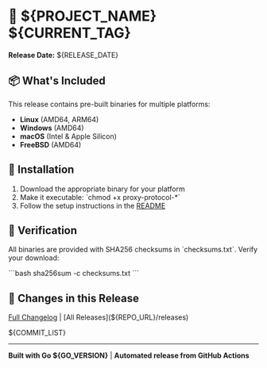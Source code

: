 # 🚀 ${PROJECT_NAME} ${CURRENT_TAG}

**Release Date:** ${RELEASE_DATE}

## 📦 What's Included

This release contains pre-built binaries for multiple platforms:

- **Linux** (AMD64, ARM64)
- **Windows** (AMD64) 
- **macOS** (Intel & Apple Silicon)
- **FreeBSD** (AMD64)

## 🔧 Installation

1. Download the appropriate binary for your platform
2. Make it executable: \`chmod +x proxy-protocol-*\`
3. Follow the setup instructions in the [README](${REPO_URL}/blob/main/README.md)

## 🔐 Verification

All binaries are provided with SHA256 checksums in \`checksums.txt\`. Verify your download:

\`\`\`bash
sha256sum -c checksums.txt
\`\`\`

## 📝 Changes in this Release

[Full Changelog](${REPO_URL}/compare/${PREVIOUS_TAG}...${CURRENT_TAG}) | [All Releases](${REPO_URL}/releases)

${COMMIT_LIST}

---

**Built with Go ${GO_VERSION}** | **Automated release from GitHub Actions** 
